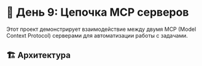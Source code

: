 # 🔗 День 9: Цепочка MCP серверов

Этот проект демонстрирует взаимодействие между двумя MCP (Model Context Protocol) серверами для автоматизации работы с задачами.

## 🏗️ Архитектура
